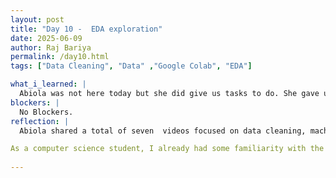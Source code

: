```yaml
---
layout: post
title: "Day 10 -  EDA exploration"
date: 2025-06-09
author: Raj Bariya
permalink: /day10.html
tags: ["Data Cleaning", "Data" ,"Google Colab", "EDA"]

what_i_learned: |
  Abiola was not here today but she did give us tasks to do. She gave us some videos reference that we can watch to learn or improve our EDA skills. She gave us a total of seven videos, all of them containing dat cleaning, ML and EDA. Me being a CS student have some knowledge on it. Watching all the videos became like a revision session for me of class COSC251. But I will like to revise more to improve more of my data science skills to help everyone in the team.
blockers: |
  No Blockers.
reflection: |
  Abiola shared a total of seven  videos focused on data cleaning, machine learning, and exploratory data analysis (EDA). These videos served as an excellent opportunity to deepen our understanding and enhance our skills in data science.

As a computer science student, I already had some familiarity with the topics, especially from my COSC251 class. Watching the videos felt like a helpful revision session, reinforcing concepts I had learned previously. However, I also realized that there is always room for improvement. I am motivated to revisit and strengthen these areas further so I can better contribute to the team’s progress and success. Developing strong EDA and data handling skills will not only benefit our current research work but also prepare me for future data-driven projects. I personally think that I am ready to work on flight and weather dataset for EDA puproses.
  
---
```

